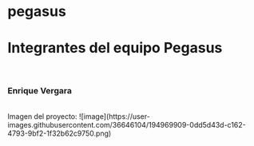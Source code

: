 # pegasus

<h1>Integrantes del equipo Pegasus</h1>

<br>

<h3>Enrique Vergara</h3>
<br>
Imagen del proyecto:
![image](https://user-images.githubusercontent.com/36646104/194969909-0dd5d43d-c162-4793-9bf2-1f32b62c9750.png)
